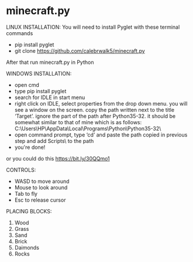 # minecraft.py
LINUX INSTALLATION:
You will need to install Pyglet with these terminal commands

- pip install pyglet
- git clone https://github.com/calebrwalk5/minecraft.py

After that run minecraft.py in Python

WINDOWS INSTALLATION:

- open cmd
- type pip install pyglet
- search for IDLE in start menu
- right click on IDLE, select properties from the drop down menu. you will see a window on the screen. copy the path written next to the title ‘Target’. ignore the part of the path after Python35-32\. it should be somewhat similar to that of mine which is as follows: C:\Users\HP\AppData\Local\Programs\Python\Python35-32\
- open command prompt, type ‘cd’ and paste the path copied in previous step and add Scripts\ to the path
- you're done!

or you could do this https://bit.ly/30QQmo1

CONTROLS:
- WASD to move around
- Mouse to look around
- Tab to fly
- Esc to release cursor

PLACING BLOCKS:
1. Wood
2. Grass
3. Sand
4. Brick
5. Daimonds
6. Rocks
